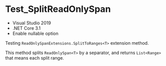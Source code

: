 # Test_SplitReadOnlySpan

* Visual Studio 2019
* .NET Core 3.1
* Enable nullable option

Testing <code>ReadOnlySpanExtensions.SplitToRanges&lt;T&gt;</code> extension method.

This method splits <code>ReadOnlySpan&lt;T&gt;</code> by a separator, and returns <code>List&lt;Range&gt;</code> that means each split range.
